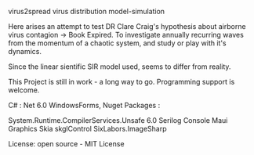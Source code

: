 virus2spread virus distribution model-simulation

Here arises an attempt to test DR Clare Craig's hypothesis about airborne virus contagion -> Book Expired.
To investigate annually recurring waves from the momentum of a chaotic system, and study or play with it's dynamics.

Since the linear sientific SIR model used, seems to differ from reality.

This Project is still in work - a long way to go. 
Programming support is welcome.


C# : Net 6.0 WindowsForms, Nuget Packages : 

System.Runtime.CompilerServices.Unsafe 6.0
Serilog Console
Maui Graphics Skia skglControl
SixLabors.ImageSharp


License: open source - MIT License
